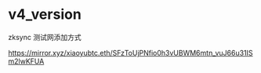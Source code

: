 # v4_version

zksync 测试网添加方式

https://mirror.xyz/xiaoyubtc.eth/SFzToUjPNfio0h3vUBWM6mtn_vuJ66u31ISm2lwKFUA